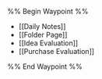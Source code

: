 %% Begin Waypoint %%
- [[Daily Notes]]
- [[Folder Page]]
- [[Idea Evaluation]]
- [[Purchase Evaluation]]

%% End Waypoint %%